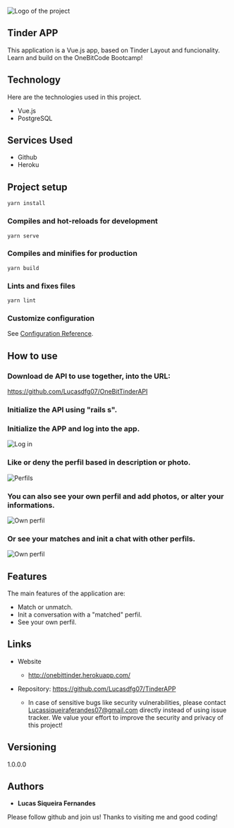 ![Logo of the project](https://github.com/Lucasdfg07/TinderAPP/blob/master/public/logo.png)


## Tinder APP
This application is a Vue.js app, based on Tinder Layout and funcionality. Learn and build on the OneBitCode Bootcamp!


## Technology 

Here are the technologies used in this project.

* Vue.js
* PostgreSQL

## Services Used

* Github
* Heroku


## Project setup
```
yarn install
```

### Compiles and hot-reloads for development
```
yarn serve
```

### Compiles and minifies for production
```
yarn build
```

### Lints and fixes files
```
yarn lint
```

### Customize configuration
See [Configuration Reference](https://cli.vuejs.org/config/).

## How to use

### Download de API to use together, into the URL:
https://github.com/Lucasdfg07/OneBitTinderAPI

### Initialize the API using "rails s".

### Initialize the APP and log into the app.

![Log in](https://github.com/Lucasdfg07/TinderAPP/blob/master/public/img1.png)


### Like or deny the perfil based in description or photo.

![Perfils](https://github.com/Lucasdfg07/TinderAPP/blob/master/public/img2.png)


### You can also see your own perfil and add photos, or alter your informations.

![Own perfil](https://github.com/Lucasdfg07/TinderAPP/blob/master/public/img3.png)


### Or see your matches and init a chat with other perfils.

![Own perfil](https://github.com/Lucasdfg07/TinderAPP/blob/master/public/img4.png)

## Features

The main features of the application are:
 - Match or unmatch.
 - Init a conversation with a "matched" perfil.
 - See your own perfil.


## Links
  - Website
    - http://onebittinder.herokuapp.com/
    
    
  - Repository: https://github.com/Lucasdfg07/TinderAPP
    - In case of sensitive bugs like security vulnerabilities, please contact
      Lucassiqueiraferandes07@gmail.com directly instead of using issue tracker. We value your effort
      to improve the security and privacy of this project!

  ## Versioning

  1.0.0.0


  ## Authors

  * **Lucas Siqueira Fernandes** 

  Please follow github and join us!
  Thanks to visiting me and good coding!

